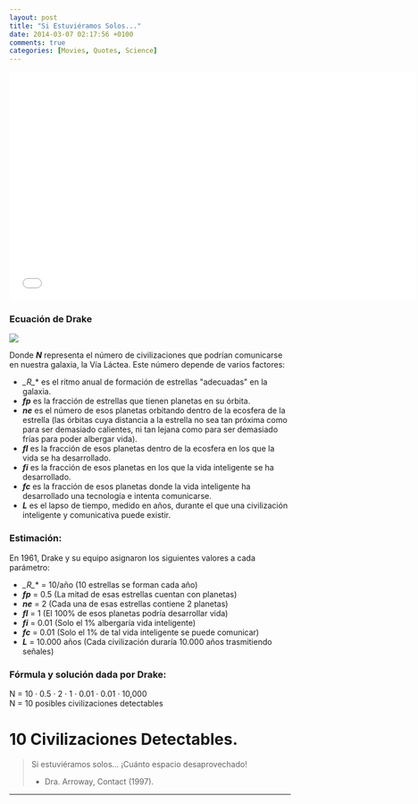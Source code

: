 ```yaml
---
layout: post
title: "Si Estuviéramos Solos..."
date: 2014-03-07 02:17:56 +0100
comments: true
categories: [Movies, Quotes, Science]
---
```


<iframe src="//www.youtube.com/embed/fpbvJX33PbM?hl=hu_HU&hd=1&vq=hd720&rel=0&showinfo=0&modestbranding=0&autohide=1&showsearch=0&version=3&fs=1&iv_load_policy=3" width="730" height="410" frameborder="0"></iframe>

### Ecuación de Drake

![](http://i.imgur.com/uuGWOsy.jpg)

Donde **_N_** representa el número de civilizaciones que podrían comunicarse en nuestra galaxia, la Vía Láctea. Este número depende de varios factores:

- **_R*_** es el ritmo anual de formación de estrellas "adecuadas" en la galaxia.
- **_fp_** es la fracción de estrellas que tienen planetas en su órbita.
- **_ne_** es el número de esos planetas orbitando dentro de la ecosfera de la estrella (las órbitas cuya distancia a la estrella no sea tan próxima como para ser demasiado calientes, ni tan lejana como para ser demasiado frías para poder albergar vida).
- **_fl_** es la fracción de esos planetas dentro de la ecosfera en los que la vida se ha desarrollado.
- **_fi_** es la fracción de esos planetas en los que la vida inteligente se ha desarrollado.
- **_fc_** es la fracción de esos planetas donde la vida inteligente ha desarrollado una tecnología e intenta comunicarse.
- **_L_** es el lapso de tiempo, medido en años, durante el que una civilización inteligente y comunicativa puede existir.

### Estimación:

En 1961, Drake y su equipo asignaron los siguientes valores a cada parámetro:

- **_R*_** = 10/año (10 estrellas se forman cada año)
- **_fp_** = 0.5 (La mitad de esas estrellas cuentan con planetas)
- **_ne_** = 2 (Cada una de esas estrellas contiene 2 planetas)
- **_fl_** = 1 (El 100% de esos planetas podría desarrollar vida)
- **_fi_** = 0.01 (Solo el 1% albergaría vida inteligente)
- **_fc_** = 0.01 (Solo el 1% de tal vida inteligente se puede comunicar)
- **_L_** = 10.000 años (Cada civilización duraría 10.000 años trasmitiendo señales)

### Fórmula y solución dada por Drake:

N = 10 · 0.5 · 2 · 1 · 0.01 · 0.01 · 10,000  
N = 10 posibles civilizaciones detectables

# 10 Civilizaciones Detectables.

> Si estuviéramos solos... ¡Cuánto espacio desaprovechado!
> 
> - Dra. Arroway, Contact (1997).

---
